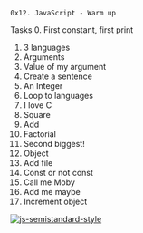 	0x12. JavaScript - Warm up
Tasks
0. First constant, first print
1. 3 languages
2. Arguments
3. Value of my argument
4. Create a sentence
5. An Integer
6. Loop to languages
7. I love C
8. Square
9. Add
10. Factorial
11. Second biggest!
12. Object
13. Add file
14. Const or not const
15. Call me Moby
16. Add me maybe
17. Increment object

[![js-semistandard-style](https://raw.githubusercontent.com/standard/semistandard/master/badge.svg)](https://github.com/standard/semistandard)
